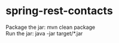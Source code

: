 # spring-rest-contacts

Package the jar: mvn clean package      
Run the jar: java -jar target/*.jar
